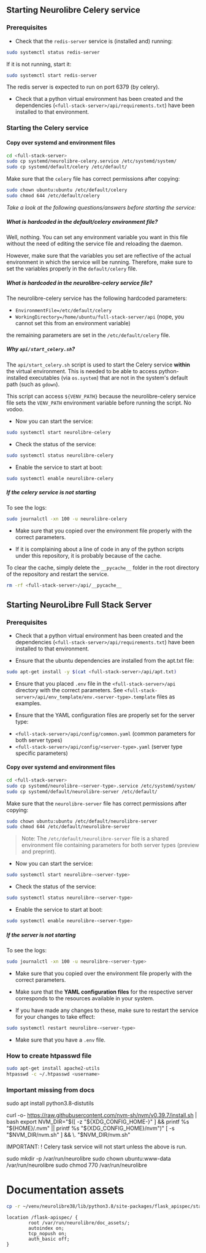 ## Starting Neurolibre Celery service

### Prerequisites

* Check that the `redis-server` service is (installed and) running:

```bash
sudo systemctl status redis-server
```

If it is not running, start it:

```bash
sudo systemctl start redis-server
```

The redis server is expected to run on port 6379 (by celery).

* Check that a python virtual environment has been created and the dependencies (`<full-stack-server>/api/requirements.txt`) have been installed to that environment.

### Starting the Celery service

#### Copy over systemd and environment files

```bash
cd <full-stack-server>
sudo cp systemd/neurolibre-celery.service /etc/systemd/system/
sudo cp systemd/default/celery /etc/default/
```

Make sure that the `celery` file has correct permissions after copying:

```bash
sudo chown ubuntu:ubuntu /etc/default/celery
sudo chmod 644 /etc/default/celery
```

_Take a look at the following questions/answers before starting the service:_

##### What is hardcoded in the default/celery environment file?

Well, nothing. You can set any environment variable you want in this file without the need of editing the service file and reloading the daemon.

However, make sure that the variables you set are reflective of the actual environment in which the service will be running. Therefore, make sure to set the variables properly in the `default/celery` file.

##### What is hardcoded in the neurolibre-celery service file?

The neurolibre-celery service has the following hardcoded parameters:

- `EnvironmentFile=/etc/default/celery`
- `WorkingDirectory=/home/ubuntu/full-stack-server/api` (nope, you cannot set this from an environment variable)

the remaining parameters are set in the `/etc/default/celery` file.

##### Why `api/start_celery.sh`?

The `api/start_celery.sh` script is used to start the Celery service **within** the virtual environment. This is needed to be able to access python-installed executables (via `os.system`) that are not in the system's default path (such as `gdown`).

This script can access `${VENV_PATH}` because the neurolibre-celery service file sets the `VENV_PATH` environment variable before running the script. No vodoo.

* Now you can start the service:

```bash
sudo systemctl start neurolibre-celery
```

* Check the status of the service:

```bash
sudo systemctl status neurolibre-celery
```

* Enable the service to start at boot:

```bash
sudo systemctl enable neurolibre-celery
```

##### If the celery service is not starting

To see the logs:

```bash
sudo journalctl -xn 100 -u neurolibre-celery
```

* Make sure that you copied over the environment file properly with the correct parameters.

* If it is complaining about a line of code in any of the python scripts under this repository, it is probably because of the cache.

To clear the cache, simply delete the `__pycache__` folder in the root directory of the repository and restart the service.

```bash
rm -rf <full-stack-server>/api/__pycache__
```

## Starting NeuroLibre Full Stack Server

### Prerequisites

* Check that a python virtual environment has been created and the dependencies (`<full-stack-server>/api/requirements.txt`) have been installed to that environment.

* Ensure that the ubuntu dependencies are installed from the apt.txt file:

```bash
sudo apt-get install -y $(cat <full-stack-server>/api/apt.txt)
```

* Ensure that you placed `.env` file in the `<full-stack-server>/api` directory with the correct parameters. See `<full-stack-server>/api/env_template/env.<server-type>.template` files as examples.

* Ensure that the YAML configuration files are properly set for the server type:

- `<full-stack-server>/api/config/common.yaml` (common parameters for both server types)
- `<full-stack-server>/api/config/<server-type>.yaml` (server type specific parameters)

#### Copy over systemd and environment files

```bash
cd <full-stack-server>
sudo cp systemd/neurolibre-<server-type>.service /etc/systemd/system/
sudo cp systemd/default/neurolibre-server /etc/default/
```

Make sure that the `neurolibre-server` file has correct permissions after copying:

```bash
sudo chown ubuntu:ubuntu /etc/default/neurolibre-server
sudo chmod 644 /etc/default/neurolibre-server
```

> Note: The `/etc/default/neurolibre-server` file is a shared environment file containing parameters for both server types (preview and preprint).

* Now you can start the service:

```bash
sudo systemctl start neurolibre-<server-type>
```

* Check the status of the service:

```bash
sudo systemctl status neurolibre-<server-type>
```

* Enable the service to start at boot:

```bash
sudo systemctl enable neurolibre-<server-type>
```

##### If the server is not starting

To see the logs:

```bash
sudo journalctl -xn 100 -u neurolibre-<server-type>
```

* Make sure that you copied over the environment file properly with the correct parameters.

* Make sure that the **YAML configuration files** for the respective server corresponds to the resources available in your system.

* If you have made any changes to these, make sure to restart the service for your changes to take effect:

```bash
sudo systemctl restart neurolibre-<server-type>
```

* Make sure that you have a `.env` file.

### How to create htpasswd file

```bash
sudo apt-get install apache2-utils
htpasswd -c ~/.htpasswd <username>
```

### Important missing from docs

sudo apt install python3.8-distutils

curl -o- https://raw.githubusercontent.com/nvm-sh/nvm/v0.39.7/install.sh | bash
export NVM_DIR="$([ -z "${XDG_CONFIG_HOME-}" ] && printf %s "${HOME}/.nvm" || printf %s "${XDG_CONFIG_HOME}/nvm")"
[ -s "$NVM_DIR/nvm.sh" ] && \. "$NVM_DIR/nvm.sh"

IMPORTANT:
! Celery task service will not start unless the above is run. 

sudo mkdir -p /var/run/neurolibre
sudo chown ubuntu:www-data /var/run/neurolibre
sudo chmod 770 /var/run/neurolibre


# Documentation assets

```bash
cp -r ~/venv/neurolibre38/lib/python3.8/site-packages/flask_apispec/static/ /var/run/neurolibre/doc_assets/flask-apispec
```

```nginx
location /flask-apispec/ {
        root /var/run/neurolibre/doc_assets/;
        autoindex on;
        tcp_nopush on;
        auth_basic off;
}
```